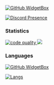[![GitHub WidgetBox](https://github-widgetbox.vercel.app/api/profile?username=iiAhmedYT&data=followers,repositories,stars,commits)](https://github.com/iiAhmedYT)
 
[![Discord Presence](https://lanyard.cnrad.dev/api/448619163133411350)](https://discord.com/users/448619163133411350)
### Statistics
<a href="https://app.codiga.io/public/user/github/iiAhmedYT">
   <img src="https://api.codiga.io/public/badge/user/github/iiAhmedYT?style=dark" alt="code quality" />
</a>
<img src="https://cr-ss-service.azurewebsites.net/api/ScreenShot?widget=summary&username=iiAhmedYT&branding=false&show-header=false&style=--bg-color:%23171b20;--badge-bg-color:%23171b20;--badge-text-color:%23fff" />

### Languages
[![GitHub WidgetBox](https://github-widgetbox.vercel.app/api/skills?names=java,kotlin,js,ts,php,html,css,xml,json,yaml,postgresql,mysql,bash,c&includeNames=true)](https://github.com/iiAhmedYT)

<a href="https://iiahmed.dev">
   <img src="https://github-readme-stats.vercel.app/api/top-langs/?username=iiAhmedYT&theme=blue-green" alt="Langs" />
</a>
